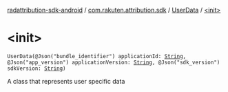 [radattribution-sdk-android](../../index.md) / [com.rakuten.attribution.sdk](../index.md) / [UserData](index.md) / [&lt;init&gt;](./-init-.md)

# &lt;init&gt;

`UserData(@Json("bundle_identifier") applicationId: `[`String`](https://kotlinlang.org/api/latest/jvm/stdlib/kotlin/-string/index.html)`, @Json("app_version") applicationVersion: `[`String`](https://kotlinlang.org/api/latest/jvm/stdlib/kotlin/-string/index.html)`, @Json("sdk_version") sdkVersion: `[`String`](https://kotlinlang.org/api/latest/jvm/stdlib/kotlin/-string/index.html)`)`

A class that represents user specific data

